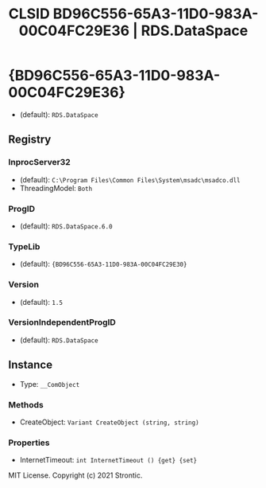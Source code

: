 ﻿---
title: "CLSID BD96C556-65A3-11D0-983A-00C04FC29E36 | RDS.DataSpace"
excerpt: What is COM-Object CLSID BD96C556-65A3-11D0-983A-00C04FC29E36?
---

# {BD96C556-65A3-11D0-983A-00C04FC29E36}

* (default): `RDS.DataSpace`

## Registry


### InprocServer32

* (default): `C:\Program Files\Common Files\System\msadc\msadco.dll`
* ThreadingModel: `Both`

### ProgID

* (default): `RDS.DataSpace.6.0`

### TypeLib

* (default): `{BD96C556-65A3-11D0-983A-00C04FC29E30}`

### Version

* (default): `1.5`

### VersionIndependentProgID

* (default): `RDS.DataSpace`

## Instance

* Type: `__ComObject`

### Methods

* CreateObject: `Variant CreateObject (string, string)`

### Properties

* InternetTimeout: `int InternetTimeout () {get} {set} `

MIT License. Copyright (c) 2021 Strontic.


